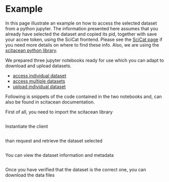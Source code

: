 # Example

In this page illustrate an example on how to access the selected dataset from a python jupyter.
The information presented here assumes that you already have selected the dataset and copied its pid, together with save your accee token, using the SciCat frontend. Please see the [SciCat page](scicat/scicat) if you need more details on where to find these info. 
Also, we are using the [scitacean python library](scicat/python_libraries).

We prepared three jupyter notebooks ready for use which you can adapt to download and upload datasets.
- [access individual dataset]()
- [access multiple datasets]()
- [upload individual dataset]()

Following is snippets of the code contained in the two notebooks and, can also be found in scitacean documentation.

First of all, you need to import the scitacean library
```python
```

Instantiate the client
```python
```

than request and retrieve the dataset selected
```python
```

You can view the dataset information and metadata
```python
```

Once you have verified that the dataset is the correct one, you can download the data files
```python
```

